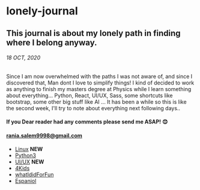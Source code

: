 # lonely-journal
## This journal is about my lonely path in finding where I belong anyway. 
###### 18 OCT, 2020
Since I am now overwhelmed with the paths I was not aware of, and since I discovered that, Man dont I love to simplify things!
I kind of decided to work as anything to finish my masters degree at Physics while I learn something about everything... 
Python, React, UI/UX, Sass, some shortcuts like bootstrap, some other big stuff like AI ... 
It has been a while so this is like the second week, I'll try to note about everything next following days..

#### If you Dear reader had any comments please send me ASAP! :blush: 
#### rania.salem9998@gmail.com


- [Linux](Linux/Linux_1.md) **NEW**
- [Python3](python/python_1.md) 
- [UI/UX](UIUX/UI_1.md) **NEW**
- [4Kids](4Kids/reading.md) 
- [whatIdidForFun](whatIdidForFun.md) 
- [Espaniol](Espaniol/class01.md) 